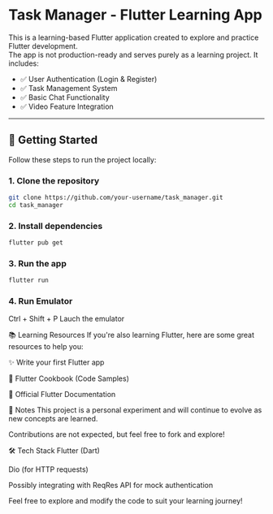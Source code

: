 # Task Manager - Flutter Learning App

This is a learning-based Flutter application created to explore and practice Flutter development.  
The app is not production-ready and serves purely as a learning project. It includes:

- ✅ User Authentication (Login & Register)
- ✅ Task Management System
- ✅ Basic Chat Functionality
- ✅ Video Feature Integration

---

## 🚀 Getting Started

Follow these steps to run the project locally:

### 1. Clone the repository
```bash
git clone https://github.com/your-username/task_manager.git
cd task_manager
```

### 2. Install dependencies
```bash
flutter pub get
```

### 3. Run the app
```bash
flutter run
```
### 4. Run Emulator
 Ctrl + Shift + P
Lauch the emulator

📚 Learning Resources
If you're also learning Flutter, here are some great resources to help you:

✨ Write your first Flutter app

📘 Flutter Cookbook (Code Samples)

📖 Official Flutter Documentation

📌 Notes
This project is a personal experiment and will continue to evolve as new concepts are learned.

Contributions are not expected, but feel free to fork and explore!

🛠 Tech Stack
Flutter (Dart)

Dio (for HTTP requests)

Possibly integrating with ReqRes API for mock authentication

Feel free to explore and modify the code to suit your learning journey!









